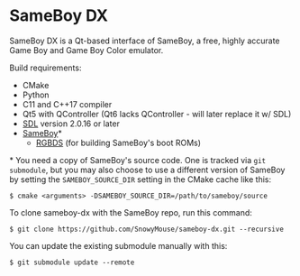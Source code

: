 # SameBoy DX

SameBoy DX is a Qt-based interface of SameBoy, a free, highly accurate Game
Boy and Game Boy Color emulator.

Build requirements:
* CMake
* Python
* C11 and C++17 compiler
* Qt5 with QController (Qt6 lacks QController - will later replace it w/ SDL)
* [SDL] version 2.0.16 or later
* [SameBoy]\*
    * [RGBDS] (for building SameBoy's boot ROMs)

[SDL]:     https://www.libsdl.org/
[SameBoy]: https://github.com/LIJI32/SameBoy
[RGBDS]:   https://github.com/gbdev/rgbds

\* You need a copy of SameBoy's source code. One is tracked via `git submodule`,
   but you may also choose to use a different version of SameBoy by setting the
   `SAMEBOY_SOURCE_DIR` setting in the CMake cache like this:
   
   `$ cmake <arguments> -DSAMEBOY_SOURCE_DIR=/path/to/sameboy/source`
   
   To clone sameboy-dx with the SameBoy repo, run this command:
   
   `$ git clone https://github.com/SnowyMouse/sameboy-dx.git --recursive`

   You can update the existing submodule manually with this:
   
   `$ git submodule update --remote`
